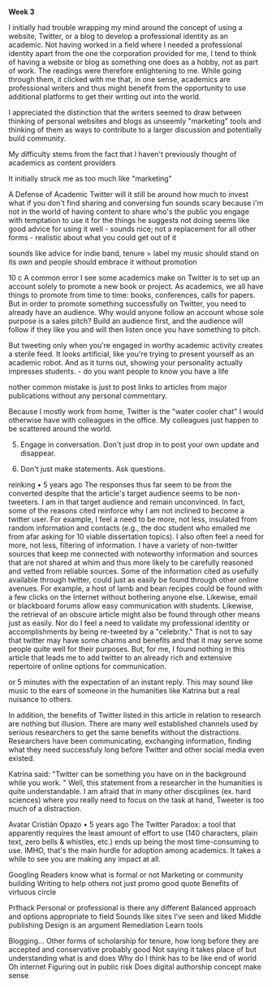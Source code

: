 **Week 3**

I initially had trouble wrapping my mind around the concept of using a website, Twitter, or a blog to develop a professional identity as an academic. Not having worked in a field where I needed a professional identity apart from the one the corporation provided for me, I tend to think of having a website or blog as something one does as a hobby, not as part of work. The readings were therefore enlightening to me. While going through them, it clicked with me that, in one sense, academics are professional writers and thus might benefit from the opportunity to use additional platforms to get their writing out into the world.

I appreciated the distinction that the writers seemed to draw between thinking of personal websites and blogs as unseemly "marketing" tools and thinking of them as ways to contribute to a larger discussion and potentially build community.

My difficulty stems from the fact that I haven't previously thought of academics as content providers

It initially struck me as too much like "marketing"

A Defense of Academic Twitter
will it still be around
how much to invest
what if you don't find sharing and conversing fun
sounds scary because i'm not in the world of having content to share
who's the public you engage with
temptation to use it for the things he suggests not doing
seems like good advice for using it well - sounds nice; not a replacement for all other forms - realistic about what you could get out of it

sounds like advice for indie band, tenure = label
my music should stand on its own and people should embrace it without promotion

10 c
A common error I see some academics make on Twitter is to set up an account solely to promote a new book or project. As academics, we all have things to promote from time to time: books, conferences, calls for papers. But in order to promote something successfully on Twitter, you need to already have an audience. Why would anyone follow an account whose sole purpose is a sales pitch? Build an audience first, and the audience will follow if they like you and will then listen once you have something to pitch.

But tweeting only when you're engaged in worthy academic activity creates a sterile feed. It looks artificial, like you're trying to present yourself as an academic robot. And as it turns out, showing your personality actually impresses students. - do you want people to know you have a life

nother common mistake is just to post links to articles from major publications without any personal commentary.

Because I mostly work from home, Twitter is the "water cooler chat" I would otherwise have with colleagues in the office. My colleagues just happen to be scattered around the world.

5. Engage in conversation. Don't just drop in to post your own update and disappear.

7. Don't just make statements. Ask questions.



reinking • 5 years ago
The responses thus far seem to be from the converted despite that the article's target audience seems to be non-tweeters.  I am in that target audience and remain unconvinced.  In fact, some of the reasons cited reinforce why I am not inclined to become a twitter user.  For example, I feel a need to be more, not less, insulated from random information and contacts (e.g., the doc student who emailed me from afar asking for 10 viable dissertation topics).  I also often feel a need for more, not less, filtering of information.  I have a variety of non-twitter sources that keep me connected with noteworthy information and sources that are not shared at whim and thus more likely to be carefully reasoned and vetted from reliable sources.  Some of the information cited as usefully available through twitter, could just as easily be found through other online avenues.   For example, a host of lamb and bean recipes could be found with a few clicks on the Internet without bothering anyone else.  Likewise, email or blackboard forums allow easy communication with students.  Likewise, the retrieval of an obscure article might also be found through other means just as easily.  Nor do I feel a need to validate my professional identity or accomplishments by being re-tweeted by a "celebrity."  That is not to say that twitter may have some charms and benefits and that it may serve some people quite well for their purposes.  But, for me, I found nothing in this article that leads me to add twitter to an already rich and extensive repertoire of online options for communication.

or 5 minutes with the expectation of   an instant reply. This may sound like music to the ears of someone in the humanities like Katrina but a real nuisance to others.

In addition,   the benefits of Twitter listed in this article in relation to research  are nothing but illusion. There are many well established channels used by serious researchers to get the same benefits without the distractions.  Researchers have been communicating, exchanging information, finding what they need successfuly  long before Twitter and other social media even existed.



Katrina   said: "Twitter can be something you have on in the background while you work. "
Well,  this statement from a researcher in the humanities is quite understandable. I am afraid that in many other disciplines (ex. hard sciences) where you really need to focus on the task at hand,  Tweeter is too much of a distraction.


Avatar
Cristián Opazo • 5 years ago
The Twitter Paradox: a tool that apparently requires the least amount of
effort to use (140 characters, plain text, zero bells & whistles, etc.) ends up being the most time-consuming to use. IMHO, that's the main hurdle for adoption among academics. It takes a while to see you are making any impact at all.

Googling
Readers know what is formal or not
Marketing or community building
Writing to help others not just promo good quote
Benefits of virtuous circle

Prfhack
Personal or professional is there any different
Balanced approach and options appropriate to field
Sounds like sites I've seen and liked
Middle publishing
Design is an argument
Remediation
Learn tools

Blogging...
Other forms of scholarship for tenure, how long before they are accepted and conservative probably good
Not saying it takes place of but understanding what is and does
Why do I think has to be like end of world
Oh internet
Figuring out in public risk
Does digital authorship concept make sense 
